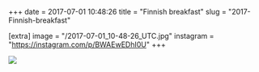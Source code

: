 +++
date = 2017-07-01 10:48:26
title = "Finnish breakfast"
slug = "2017-Finnish-breakfast"

[extra]
image = "/2017-07-01_10-48-26_UTC.jpg"
instagram = "https://instagram.com/p/BWAEwEDhI0U"
+++

<img src="/2017-07-01_10-48-26_UTC.jpg" />
